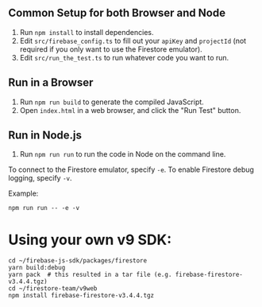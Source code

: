 ## Common Setup for both Browser and Node

1. Run `npm install` to install dependencies.
2. Edit `src/firebase_config.ts` to fill out your `apiKey` and `projectId`
   (not required if you only want to use the Firestore emulator).
3. Edit `src/run_the_test.ts` to run whatever code you want to run.

## Run in a Browser

1. Run `npm run build` to generate the compiled JavaScript.
2. Open `index.html` in a web browser, and click the "Run Test" button.

## Run in Node.js

1. Run `npm run run` to run the code in Node on the command line.

To connect to the Firestore emulator, specify `-e`.
To enable Firestore debug logging, specify `-v`.

Example:
```
npm run run -- -e -v
```

# Using your own v9 SDK:

```
cd ~/firebase-js-sdk/packages/firestore
yarn build:debug
yarn pack  # this resulted in a tar file (e.g. firebase-firestore-v3.4.4.tgz)
cd ~/firestore-team/v9web
npm install firebase-firestore-v3.4.4.tgz
```
